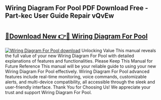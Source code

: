 ## Wiring Diagram For Pool PDF Download Free - Part-kec User Guide Repair vQvEw

# <h2><a href="http://dfn1y7r.blite.top/?on=Wiring+Diagram+For+Pool">🔗Download New 👉🔴 Wiring Diagram For Pool</a></h2>

[![Wiring Diagram For Pool download](https://i.imgur.com/lujVjoI.png)](http://dfn1y7r.blite.top/?on=Wiring+Diagram+For+Pool)
Unlocking Value This manual reveals the full value of your new Wiring Diagram For Pool with detailed explanations of features and functionalities. Please Keep This Manual for Future Reference This manual will be your reliable guide to using your new Wiring Diagram For Pool effectively. Wiring Diagram For Pool advanced features include real-time monitoring, voice commands, customizable alerts, and multi-device compatibility, all accessible through the sleek and user-friendly interface. Thank You for Choosing Us! We appreciate your trust and support Wiring Diagram For Pool.

